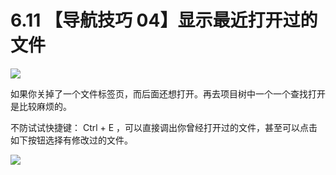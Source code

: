 # 6.11 【导航技巧 04】显示最近打开过的文件

![](http://image.iswbm.com/20200804124133.png)

如果你关掉了一个文件标签页，而后面还想打开。再去项目树中一个一个查找打开是比较麻烦的。

不防试试快捷键： Ctrl + E ，可以直接调出你曾经打开过的文件，甚至可以点击如下按钮选择有修改过的文件。

![](http://image.iswbm.com/image-20200829143014675.png)



